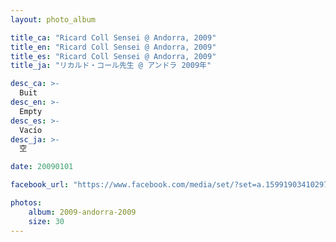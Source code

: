 ```yaml
---
layout: photo_album

title_ca: "Ricard Coll Sensei @ Andorra, 2009"
title_en: "Ricard Coll Sensei @ Andorra, 2009"
title_es: "Ricard Coll Sensei @ Andorra, 2009"
title_ja: "リカルド・コール先生 @ アンドラ 2009年"

desc_ca: >-
  Buit
desc_en: >-
  Empty
desc_es: >-
  Vacío
desc_ja: >-
  空

date: 20090101

facebook_url: "https://www.facebook.com/media/set/?set=a.159919034102975"

photos:
    album: 2009-andorra-2009
    size: 30
---
```


